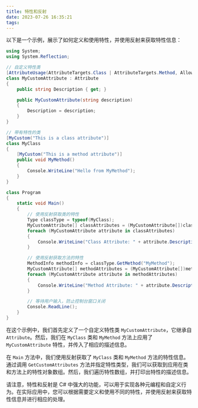 ```yaml
---
title: 特性和反射
date: 2023-07-26 16:35:21
tags:
---
```


以下是一个示例，展示了如何定义和使用特性，并使用反射来获取特性信息：

<!-- more -->

```csharp
using System;
using System.Reflection;

// 自定义特性类
[AttributeUsage(AttributeTargets.Class | AttributeTargets.Method, AllowMultiple = true)]
class MyCustomAttribute : Attribute
{
    public string Description { get; }

    public MyCustomAttribute(string description)
    {
        Description = description;
    }
}

// 带有特性的类
[MyCustom("This is a class attribute")]
class MyClass
{
    [MyCustom("This is a method attribute")]
    public void MyMethod()
    {
        Console.WriteLine("Hello from MyMethod");
    }
}

class Program
{
    static void Main()
    {
        // 使用反射获取类的特性
        Type classType = typeof(MyClass);
        MyCustomAttribute[] classAttributes = (MyCustomAttribute[])classType.GetCustomAttributes(typeof(MyCustomAttribute), true);
        foreach (MyCustomAttribute attribute in classAttributes)
        {
            Console.WriteLine("Class Attribute: " + attribute.Description);
        }

        // 使用反射获取方法的特性
        MethodInfo methodInfo = classType.GetMethod("MyMethod");
        MyCustomAttribute[] methodAttributes = (MyCustomAttribute[])methodInfo.GetCustomAttributes(typeof(MyCustomAttribute), true);
        foreach (MyCustomAttribute attribute in methodAttributes)
        {
            Console.WriteLine("Method Attribute: " + attribute.Description);
        }

        // 等待用户输入，防止控制台窗口关闭
        Console.ReadLine();
    }
}
```

在这个示例中，我们首先定义了一个自定义特性类 `MyCustomAttribute`，它继承自 `Attribute`。然后，我们在 `MyClass` 类和 `MyMethod` 方法上应用了 `MyCustomAttribute` 特性，并传入了相应的描述信息。

在 `Main` 方法中，我们使用反射获取了 `MyClass` 类和 `MyMethod` 方法的特性信息。通过调用 `GetCustomAttributes` 方法并指定特性类型，我们可以获取到应用在类和方法上的特性对象数组。然后，我们遍历特性数组，并打印出特性的描述信息。

请注意，特性和反射是 C# 中强大的功能，可以用于实现各种元编程和自定义行为。在实际应用中，您可以根据需要定义和使用不同的特性，并使用反射来获取特性信息并进行相应的处理。

